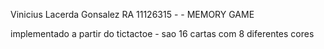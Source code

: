 Vinicius Lacerda Gonsalez
RA 11126315  - - MEMORY GAME

implementado a partir do tictactoe  - sao 16 cartas com 8 diferentes cores 
